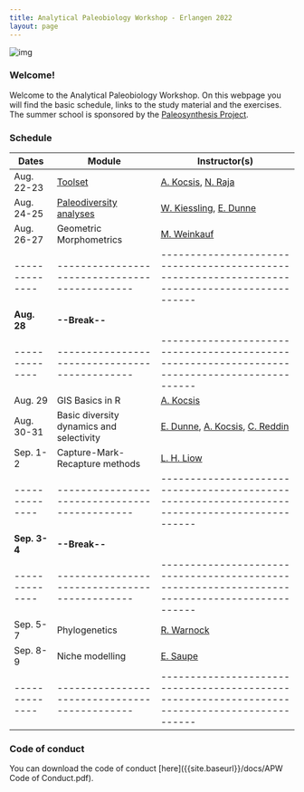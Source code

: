 ```yaml
---
title: Analytical Paleobiology Workshop - Erlangen 2022
layout: page
---
```


![img]({{site.baseurl}}/images/orangerie.jpg) 


### Welcome!

Welcome to the Analytical Paleobiology Workshop. On this webpage you will find the basic schedule, links to the study material and the exercises. The summer school is sponsored by the [Paleosynthesis Project](http://www.paleosynthesis.de/).

### Schedule

| Dates        | Module                                      | Instructor(s)                                                                                |
|--------------|---------------------------------------------|----------------------------------------------------------------------------------------------|
| Aug. 22-23   | [Toolset]({{site.baseurl}}/toolset/)         | [A. Kocsis](https://www.gzn.nat.fau.de/palaeontologie/team/wissenschaftler/kocsis/), [N. Raja](https://www.gzn.nat.fau.de/palaeontologie/team/wissenschaftler/nussaibah-raja-schoob/) |
| Aug. 24-25   | [Paleodiversity analyses]({{site.baseurl}}/paleodiversity/)                       | [W. Kiessling](https://www.gzn.nat.fau.de/palaeontologie/team/professors/kiessling/), [E. Dunne](https://www.gzn.nat.fau.eu/palaeontologie/team/wissenschaftler/emma-dunne/)                                                                       |
| Aug. 26-27   | Geometric Morphometrics                     | [M. Weinkauf](https://sites.google.com/view/manuel-f-g-weinkauf/home)                                                                                  |
|--------------|---------------------------------------------|----------------------------------------------------------------------------------------------|
| **Aug. 28**  | **--Break--**                               |                                                                                              |
|--------------|---------------------------------------------|----------------------------------------------------------------------------------------------|
| Aug. 29      | GIS Basics in R                                  | [A. Kocsis](https://www.gzn.nat.fau.de/palaeontologie/team/wissenschaftler/kocsis/)                                                                                    |
| Aug. 30-31   | Basic diversity dynamics and selectivity | [E. Dunne](https://www.gzn.nat.fau.eu/palaeontologie/team/wissenschaftler/emma-dunne/), [A. Kocsis](https://www.gzn.nat.fau.de/palaeontologie/team/wissenschaftler/kocsis/), [C. Reddin](https://www.gzn.nat.fau.de/palaeontologie/team/former-members/reddin/)                                                               |
| Sep. 1-2     | Capture-Mark-Recapture methods              | [L. H. Liow](https://leehsiangliow.com/)                                                                                   |
|--------------|---------------------------------------------|----------------------------------------------------------------------------------------------|
| **Sep. 3-4** | **--Break--**                               |                                                                                              |
|--------------|---------------------------------------------|----------------------------------------------------------------------------------------------|
| Sep. 5-7     | Phylogenetics                               | [R.  Warnock](https://www.gzn.nat.fau.eu/palaeontologie/team/professors/rachel-warnock/)                                                                                  |
| Sep. 8-9     | Niche modelling                             | [E. Saupe](https://www.earth.ox.ac.uk/people/erin-saupe/)                                                                                     |
|--------------|---------------------------------------------|----------------------------------------------------------------------------------------------|


### Code of conduct

You can download the code of conduct [here]({{site.baseurl}}/docs/APW Code of Conduct.pdf). 
